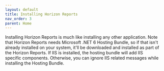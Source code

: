 ```yaml
---
layout: default
title: Installing Horizon Reports
nav_order: 3
parent: Home
---
```


Installing Horizon Reports is much like installing any other application. Note that Horizon Reports needs Microsoft .NET 6 Hosting Bundle, so if that isn't already installed on your system, it'll be downloaded and installed as part of the Horizon Reports. If IIS is installed, the hosting bundle will add IIS specific components. Otherwise, you can ignore IIS related messages while installing the Hosting Bundle.